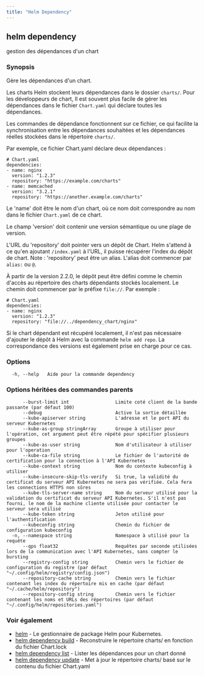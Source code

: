 ```yaml
---
title: "Helm Dependency"
---
```


## helm dependency

gestion des dépendances d'un chart

### Synopsis

Gère les dépendances d'un chart.

Les charts Helm stockent leurs dépendances dans le dossier `charts/`. Pour les développeurs de chart, Il est souvent plus facile de gérer les dépendances dans le fichier `Chart.yaml` qui déclare toutes les dépendances.

Les commandes de dépendance fonctionnent sur ce fichier, ce qui facilite la synchronisation  entre les dépendances souhaitées et les dépendances réelles stockées dans le répertoire `charts/`.

Par exemple, ce fichier Chart.yaml déclare deux dépendances :

    # Chart.yaml
    dependencies:
    - name: nginx
      version: "1.2.3"
      repository: "https://example.com/charts"
    - name: memcached
      version: "3.2.1"
      repository: "https://another.example.com/charts"


Le 'name' doit être le nom d'un chart, où ce nom doit correspondre au nom dans le fichier `Chart.yaml` de ce chart.

Le champ 'version'  doit contenir une version sémantique ou une plage de version. 

L'URL du 'repository' doit pointer vers un dépôt de Chart. Helm s'attend à ce qu'en ajoutant `/index.yaml` à l'URL, il puisse récupérer l'index du dépôt de chart. Note : 'repository' peut être un alias. L'alias doit commencer par `alias:` ou `@`.

À partir de la version 2.2.0, le dépôt peut être défini comme le chemin d'accès au répertoire des charts dépendants stockés localement. Le chemin doit commencer par le préfixe `file://`. Par exemple :

    # Chart.yaml
    dependencies:
    - name: nginx
      version: "1.2.3"
      repository: "file://../dependency_chart/nginx"

Si le chart dépendant est récupéré localement, il n'est pas nécessaire d'ajouter le dépôt à Helm avec la commande `helm add repo`. La correspondance des versions est également prise en charge pour ce cas.

### Options

```
  -h, --help   Aide pour la commande dependency
```

### Options héritées des commandes parents

```
      --burst-limit int                 Limite coté client de la bande passante (par défaut 100)
      --debug                           Active la sortie détaillée
      --kube-apiserver string           L'adresse et le port API du serveur Kubernetes
      --kube-as-group stringArray       Groupe à utiliser pour l'opération, cet argument peut être répété pour spécifier plusieurs groupes
      --kube-as-user string             Nom d'utilisateur à utiliser pour l'operation
      --kube-ca-file string             Le fichier de l'autorité de certification pour la connection à l'API Kubernetes
      --kube-context string             Nom du contexte kubeconfig à utiliser
      --kube-insecure-skip-tls-verify   Si true, la validité du certificat du serveur API Kubernetes ne sera pas vérifiée. Cela fera les connections HTTPS non sûres
      --kube-tls-server-name string     Nom du serveur utilisé pour la validation du certificat du serveur API Kubernetes. S'il n'est pas fourni, le nom de la machine cliente utilisée pour contacter le serveur sera utilisé
      --kube-token string               Jeton utilisé pour l'authentification
      --kubeconfig string               Chemin du fichier de configuration kubeconfig
  -n, --namespace string                Namespace à utilisé pour la requête
      --qps float32                     Requêtes par seconde utilisées lors de la communication avec l'API Kubernetes, sans compter le bursting
      --registry-config string          Chemin vers le fichier de configuration du registre (par défaut "~/.config/helm/registry/config.json")
      --repository-cache string         Chemin vers le fichier contenant les index du répertoire mis en cache (par défaut "~/.cache/helm/repository")
      --repository-config string        Chemin vers le fichier contenant les noms et URLs des répertoires (par défaut "~/.config/helm/repositories.yaml")
```

### Voir également

* [helm](helm.md) - Le gestionnaire de package Helm pour Kubernetes.
* [helm dependency build](helm_dependency_build.md) - Reconstruire le répertoire charts/ en fonction du fichier Chart.lock
* [helm dependency list](helm_dependency_list.md) - Lister les dépendances pour un chart donné
* [helm dependency update](helm_dependency_update.md) - Met à jour le répertoire charts/ basé sur le contenu du fichier Chart.yaml
